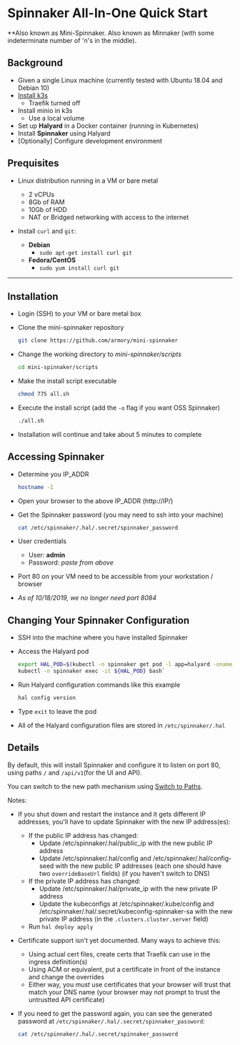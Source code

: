 # Spinnaker All-In-One Quick Start

**Also known as Mini-Spinnaker.  Also known as Minnaker (with some indeterminate number of 'n's in the middle).

## Background

* Given a single Linux machine (currently tested with Ubuntu 18.04 and Debian 10)
* [Install k3s](http://rancher.com)
  * Traefik turned off
* Install minio in k3s
  * Use a local volume
* Set up **Halyard** in a Docker container (running in Kubernetes)
* Install **Spinnaker** using Halyard
* [Optionally] Configure development environment

## Prequisites

* Linux distribution running in a VM or bare metal
  * 2 vCPUs
  * 8Gb of RAM
  * 10Gb of HDD
  * NAT or Bridged networking with access to the internet

* Install `curl` and `git`:
  * **Debian**
    * `sudo apt-get install curl git`
  * **Fedora/CentOS**
    * `sudo yum install curl git`

---

## Installation

* Login (SSH) to your VM or bare metal box
* Clone the mini-spinnaker repository

  ```bash
  git clone https://github.com/armory/mini-spinnaker
  ```

* Change the working directory to _mini-spinnaker/scripts_

  ```bash
  cd mini-spinnaker/scripts
  ```

* Make the install script executable

  ```bash
  chmod 775 all.sh
  ```

* Execute the install script (add the `-o` flag if you want OSS Spinnaker)

  ```bash
  ./all.sh
  ```

* Installation will continue and take about 5 minutes to complete

## Accessing Spinnaker

* Determine you IP_ADDR

  ```bash
  hostname -I
  ```

* Open your browser to the above IP_ADDR (http://IP/)
* Get the Spinnaker password (you may need to ssh into your machine)

  ```bash
  cat /etc/spinnaker/.hal/.secret/spinnaker_password
  ```

* User credentials
  * User: **admin**
  * Password: _paste from above_

* Port 80 on your VM need to be accessible from your workstation / browser
* _As of 10/18/2019, we no longer need port 8084_

## Changing Your Spinnaker Configuration

* SSH into the machine where you have installed Spinnaker
* Access the Halyard pod

  ```bash
  export HAL_POD=$(kubectl -n spinnaker get pod -l app=halyard -oname | cut -d'/' -f 2)`
  kubectl -n spinnaker exec -it ${HAL_POD} bash`
  ```

* Run Halyard configuration commands like this example

  ```bash
  hal config version
  ```

* Type `exit` to leave the pod
* All of the Halyard configuration files are stored in `/etc/spinnaker/.hal`

## Details

By default, this will install Spinnaker and configure it to listen on port 80, using paths `/` and `/api/v1`(for the UI and API).

You can switch to the new path mechanism using [Switch to Paths](switch_to_paths).

Notes:

* If you shut down and restart the instance and it gets different IP addresses, you'll have to update Spinnaker with the new IP address(es):

  * If the public IP address has changed:
    * Update /etc/spinnaker/.hal/public_ip with the new public IP address
    * Update /etc/spinnaker/.hal/config and /etc/spinnaker/.hal/config-seed with the new public IP addresses (each one should have two `overrideBaseUrl` fields) (if you haven't switch to DNS)
  * If the private IP address has changed:
    * Update /etc/spinnaker/.hal/private_ip with the new private IP address
    * Update the kubeconfigs at /etc/spinnaker/.kube/config and /etc/spinnaker/.hal/.secret/kubeconfig-spinnaker-sa with the new private IP address (in the `.clusters.cluster.server` field)
  * Run `hal deploy apply`

* Certificate support isn't yet documented.  Many ways to achieve this:
  * Using actual cert files, create certs that Traefik can use in the ingress definition(s)
  * Using ACM or equivalent, put a certificate in front of the instance and change the overrides
  * Either way, you *must* use certificates that your browser will trust that match your DNS name (your browser may not prompt to trust the untrustted API certificate)

* If you need to get the password again, you can see the generated password at `/etc/spinnaker/.hal/.secret/spinnaker_password`:

  ```bash
  cat /etc/spinnaker/.hal/.secret/spinnaker_password
  ```
